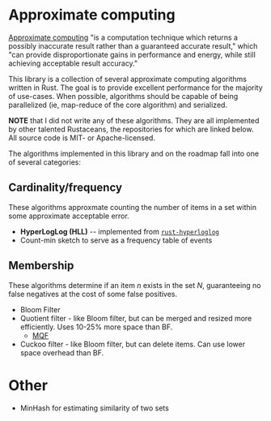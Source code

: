 # Approximate computing
[Approximate computing](https://en.wikipedia.org/wiki/Approximate_computing) "is a computation technique which returns a possibly inaccurate result rather than a guaranteed accurate result," which "can provide disproportionate gains in performance and energy, while still achieving acceptable result accuracy."

This library is a collection of several approximate computing algorithms written in Rust. The goal is to provide excellent performance for the majority of use-cases. When possible, algorithms should be capable of being parallelized (ie, map-reduce of the core algorithm) and serialized.

**NOTE** that I did not write any of these algorithms. They are all implemented by other talented Rustaceans, the repositories for which are linked below. All source code is MIT- or Apache-licensed.

The algorithms implemented in this library and on the roadmap fall into one of several categories:

## Cardinality/frequency
These algorithms approxmate counting the number of items in a set within some approximate acceptable error.

- **HyperLogLog (HLL)** -- implemented from [`rust-hyperloglog`](https://github.com/jedisct1/rust-hyperloglog)
- Count-min sketch to serve as a frequency table of events

## Membership
These algorithms determine if an item _n_ exists in the set _N_, guaranteeing no false negatives at the cost of some false positives.

- Bloom Filter
- Quotient filter - like Bloom filter, but can be merged and resized more efficiently. Uses 10-25% more space than BF.
   - [MQF](https://www.biorxiv.org/content/10.1101/2020.08.23.263061v1)
- Cuckoo filter - like Bloom filter, but can delete items. Can use lower space overhead than BF.


# Other
- MinHash for estimating similarity of two sets